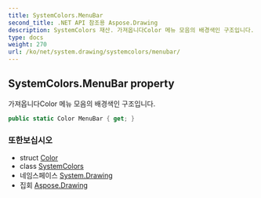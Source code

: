 ```yaml
---
title: SystemColors.MenuBar
second_title: .NET API 참조용 Aspose.Drawing
description: SystemColors 재산. 가져옵니다Color 메뉴 모음의 배경색인 구조입니다.
type: docs
weight: 270
url: /ko/net/system.drawing/systemcolors/menubar/
---
```

## SystemColors.MenuBar property

가져옵니다Color 메뉴 모음의 배경색인 구조입니다.

```csharp
public static Color MenuBar { get; }
```

### 또한보십시오

* struct [Color](../../color/)
* class [SystemColors](../)
* 네임스페이스 [System.Drawing](../../systemcolors/)
* 집회 [Aspose.Drawing](../../../)


